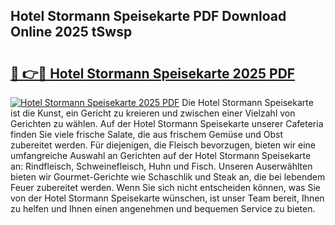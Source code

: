 ## Hotel Stormann Speisekarte PDF Download Online 2025 tSwsp

# <h2><a href="http://gcdgkmq.nevu.top/?p=Hotel+Stormann+Speisekarte">🔗 👉🔴 Hotel Stormann Speisekarte 2025 PDF</a></h2>

[![Hotel Stormann Speisekarte 2025 PDF](https://i.imgur.com/dBaPXMq.png)](http://gcdgkmq.nevu.top/?p=Hotel+Stormann+Speisekarte)
Die Hotel Stormann Speisekarte ist die Kunst, ein Gericht zu kreieren und zwischen einer Vielzahl von Gerichten zu wählen. Auf der Hotel Stormann Speisekarte unserer Cafeteria finden Sie viele frische Salate, die aus frischem Gemüse und Obst zubereitet werden. Für diejenigen, die Fleisch bevorzugen, bieten wir eine umfangreiche Auswahl an Gerichten auf der Hotel Stormann Speisekarte an: Rindfleisch, Schweinefleisch, Huhn und Fisch. Unseren Auserwählten bieten wir Gourmet-Gerichte wie Schaschlik und Steak an, die bei lebendem Feuer zubereitet werden. Wenn Sie sich nicht entscheiden können, was Sie von der Hotel Stormann Speisekarte wünschen, ist unser Team bereit, Ihnen zu helfen und Ihnen einen angenehmen und bequemen Service zu bieten.
